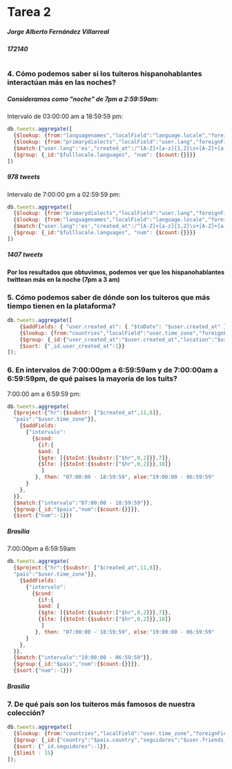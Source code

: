 # Tarea 2 
##### Jorge Alberto Fernández Villarreal
##### 172140
#

### 4. Cómo podemos saber si los tuiteros hispanohablantes interactúan más en las noches?


##### Consideramos como "noche" de 7pm a 2:59:59am: 

Intervalo de 03:00:00 am a 18:59:59 pm:

```javascript
db.tweets.aggregate([
  {$lookup: {from:"languagenames","localField":"language.locale","foreignField":"locale","as":"fulllocale"}},
  {$lookup: {from:"primarydialects","localField":"user.lang","foreignField":"lang","as":"language"}},
  {$match:{"user.lang":'es',"created_at":/^[A-Z]+[a-z]{1,2}\s+[A-Z]+[a-z]{1,2}\s+[0-9]{1,2}\s+([0]+[3-9]|[1]+[0-8])+:+[0-5]+[0-9]+:+[0-5]+[0-9]/}},
  {$group: {_id:"$fulllocale.languages", "num": {$count:{}}}}
])
```
##### 978 tweets


Intervalo de 7:00:00 pm a 02:59:59 pm:
```javascript
db.tweets.aggregate([
  {$lookup: {from:"primarydialects","localField":"user.lang","foreignField":"lang","as":"language"}},
  {$lookup: {from:"languagenames","localField":"language.locale","foreignField":"locale","as":"fulllocale"}},
  {$match:{"user.lang":'es',"created_at":/^[A-Z]+[a-z]{1,2}\s+[A-Z]+[a-z]{1,2}\s+[0-9]{1,2}\s+([1]+[9]|[2]+[0-3]|[0]+[0-2])+:+[0-5]+[0-9]+:+[0-5]+[0-9]/}},
  {$group: {_id:"$fulllocale.languages", "num": {$count:{}}}}
])
```
##### 1407 tweets




#### Por los resultados que obtuvimos, podemos ver que los hispanohablantes twittean más en la noche (7pm a 3 am)



### 5. Cómo podemos saber de dónde son los tuiteros que más tiempo tienen en la plataforma?
```javascript
db.tweets.aggregate([
    {$addFields: { "user.created_at": { "$toDate": "$user.created_at" }}},
    {$lookup: {from:"countries","localField":"user.time_zone","foreignField":"time_zone","as":"countryy"}},
    {$group: {_id:{"user_created_at":"$user.created_at","location":"$user.location","country":"$countryy.country"}}},
    {$sort: {"_id.user_created_at":1}}
]);
```

### 6. En intervalos de 7:00:00pm a 6:59:59am y de 7:00:00am a 6:59:59pm, de qué paises la mayoría de los tuits?


7:00:00 am a 6:59:59 pm:

```javascript
db.tweets.aggregate(
  {$project:{"hr":{$substr: ["$created_at",11,8]},
  "pais":"$user.time_zone"}},
    {$addFields:
      {"intervalo":
        {$cond:
          {if:{
          $and: [
          {$gte: [{$toInt:{$substr:["$hr",0,2]}},7]},  
          {$lte: [{$toInt:{$substr:["$hr",0,2]}},18]}
           ]
         }, then: "07:00:00 - 18:59:59", else:"19:00:00 - 06:59:59"
      }
    },
  }},
  {$match:{"intervalo":"07:00:00 - 18:59:59"}},
  {$group:{_id:"$pais","num":{$count:{}}}},
  {$sort:{"num":-1}})

```

##### Brasilia



7:00:00pm a 6:59:59am
```javascript
db.tweets.aggregate(
  {$project:{"hr":{$substr: ["$created_at",11,8]},
  "pais":"$user.time_zone"}},
    {$addFields:
      {"intervalo":
        {$cond:
          {if:{
          $and: [
          {$gte: [{$toInt:{$substr:["$hr",0,2]}},7]},  
          {$lte: [{$toInt:{$substr:["$hr",0,2]}},18]}
           ]
         }, then: "07:00:00 - 18:59:59", else:"19:00:00 - 06:59:59"
      }
    },
  }},
  {$match:{"intervalo":"19:00:00 - 06:59:59"}},
  {$group:{_id:"$pais","num":{$count:{}}}},
  {$sort:{"num":-1}})
```

##### Brasilia


### 7. De qué país son los tuiteros más famosos de nuestra colección?

```javascript
db.tweets.aggregate([
  {$lookup: {from:"countries","localField":"user.time_zone","foreignField":"time_zone","as":"pais"}},
  {$group: {_id:{"country":"$pais.country","seguidores":"$user.friends_count"}}},
  {$sort: {"_id.seguidores":-1}},
  {$limit : 15}
]);
```
